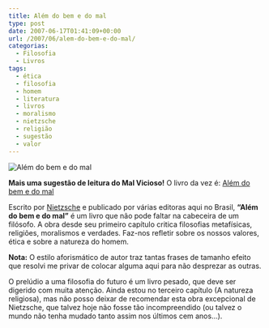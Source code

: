 ```yaml
---
title: Além do bem e do mal
type: post
date: 2007-06-17T01:41:09+00:00
url: /2007/06/alem-do-bem-e-do-mal/
categorias:
  - Filosofia
  - Livros
tags:
  - ética
  - filosofia
  - homem
  - literatura
  - livros
  - moralismo
  - nietzsche
  - religião
  - sugestão
  - valor
---
```


![Além do bem e do mal](/wp-content/uploads/2007/06/alem.jpg)

**Mais uma sugestão de leitura do Mal Vicioso!** O livro da vez é: [Além do bem e do mal][1]

Escrito por [Nietzsche][2] e publicado por várias editoras aqui no Brasil, **“Além do bem e do mal”** é um livro que não pode faltar na cabeceira de um filósofo. A obra desde seu primeiro capítulo critica filosofias metafísicas, religiões, moralismos e verdades. Faz-nos refletir sobre os nossos valores, ética e sobre a natureza do homem.

**Nota:** O estilo aforismático de autor traz tantas frases de tamanho efeito que resolvi me privar de colocar alguma aqui para não desprezar as outras.

O prelúdio a uma filosofia do futuro é um livro pesado, que deve ser digerido com muita atenção. Ainda estou no terceiro capítulo (A natureza religiosa), mas não posso deixar de recomendar esta obra excepcional de Nietzsche, que talvez hoje não fosse tão incompreendido (ou talvez o mundo não tenha mudado tanto assim nos últimos cem anos…).

[1]: http://www.livrariasaraiva.com.br/produto/produto.dll/detalhe?pro_id=175265&ID=C902D9DA7D7061016211F0715 "Comprar na Saraiva"
[2]: http://pt.wikipedia.org/wiki/Nietzsche
